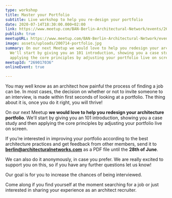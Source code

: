 ```yaml
---
type: workshop
title: Master your Portfolio
subtitle: Live workshop to help you re-design your portfolio
date: 2020-07-14T18:30:00.000+02:00
link: https://www.meetup.com/BAN-Berlin-Architectural-Network/events/269017036/
publish: true
meetupURL: https://www.meetup.com/BAN-Berlin-Architectural-Network/events/269017036/
image: assets/uploads/200714-portfolio.jpg
summary: On our next Meetup we would love to help you redesign your architecture portfolio.
  We'll start by giving you an 101 introduction, showing you a case study and then
  applying the core principles by adjusting your portfolio live on screen.
meetupId: "269017036"
onlineEvent: true

---
```

You may well know as an architect how painful the process of finding a job can be. In most cases, the decision on whether or not to invite someone to an interview, is made within first seconds of looking at a portfolio. The thing about it is, once you do it right, you will thrive!

On our next Meetup **we would love to help you redesign your architecture portfolio**. We'll start by giving you an 101 introduction, showing you a case study and then applying the core principles by adjusting your portfolio live on screen.

If you’re interested in improving your portfolio according to the best architecture practices and get feedback from other members, send it to **berlin@architecturalnetworks.com** as a PDF file until the **28th of June**.

We can also do it anonymously, in case you prefer. We are really excited to support you on this, so if you have any further questions let us know!

Our goal is for you to increase the chances of being interviewed.

Come along if you find yourself at the moment searching for a job or just interested in sharing your experience as an architect recruiter.